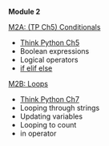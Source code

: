 <b>Module 2</b>  

[M2A: (TP Ch5) Conditionals](https://www.dropbox.com/scl/fi/459lr8yw6sv5qec90wq2n/M2-Conditionals.pptx?rlkey=9ag8jw6mkkkw79bxf6sm0t9j4&dl=0) 
- [Think Python Ch5](https://colab.research.google.com/drive/1aYYH6jlF6XSELZsbl9RVrkK7p15iLTqF)   
- Boolean expressions
- Logical operators
- [if elif else](https://books.trinket.io/pfe/03-conditional.html)  

[M2B: Loops](https://www.dropbox.com/scl/fi/dvsy02omox3ycjlku3nq0/M2-Loops.pptx?rlkey=y3zm0v03k2k6zx8xxunn1mmtw&dl=0)  
- [Think Python Ch7](https://colab.research.google.com/drive/1z7cB9xJPGcoNfyHt1cEscMyyYanVvx03)  
- Looping through strings
- Updating variables
- Looping to count
- in operator
